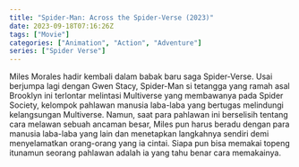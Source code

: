 ```yaml
---
title: "Spider-Man: Across the Spider-Verse (2023)"
date: 2023-09-18T07:16:26Z
tags: ["Movie"]
categories: ["Animation", "Action", "Adventure"]
series: ["Spider Verse"]
---
```


Miles Morales hadir kembali dalam babak baru saga Spider-Verse. Usai berjumpa lagi dengan Gwen Stacy, Spider-Man si tetangga yang ramah asal Brooklyn ini terlontar melintasi Multiverse yang membawanya pada Spider Society, kelompok pahlawan manusia laba-laba yang bertugas melindungi kelangsungan Multiverse. Namun, saat para pahlawan ini berselisih tentang cara melawan sebuah ancaman besar, Miles pun harus beradu dengan para manusia laba-laba yang lain dan menetapkan langkahnya sendiri demi menyelamatkan orang-orang yang ia cintai. Siapa pun bisa memakai topeng itunamun seorang pahlawan adalah ia yang tahu benar cara memakainya.

  <mux-player stream-type="on-demand"
  src="https://kp3d-my.sharepoint.com/personal/ryoo_kp3d_onmicrosoft_com/_layouts/15/download.aspx?share=EfRnCDuFOzRIhmnfcUjCNFYBVogFe1pGo0Jr9zgqnSvt3Q" metadata-video-title="Spider-Man: Across the Spider-Verse (2023)" prefer-playback="mse" controls>
  </mux-player>
  
  
  <script src="https://cdn.jsdelivr.net/npm/@mux/mux-player"></script>
  
   <script id="0201G3Iu6x8co7I02kyNKTfgMCCSNGSCqBQV5u01fnpXWvA" type="application/ld+json">
 {
  "@context": "https://schema.org/",
  "@type": "VideoObject",
  "name": "Spider-Man: Across the Spider-Verse (2023)",
  "contentUrl": "https://stream.mux.com/0201G3Iu6x8co7I02kyNKTfgMCCSNGSCqBQV5u01fnpXWvA.m3u8",
  "thumbnailUrl": "https://www.themoviedb.org/t/p/original/yUa0iCocBPsGJ79BwrshHqz45Qc.jpg?width=314&fit_mode=preserve&time=25",
  "uploadDate": "2023-09-18T07:16:26Z",
}

</script>